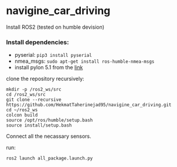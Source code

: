 # navigine_car_driving

Install ROS2 (tested on humble devision)

### Install dependencies:
- pyserial: `pip3 install pyserial`
- nmea_msgs: `sudo apt-get install ros-humble-nmea-msgs`
- install pylon 5.1 from the [link](https://www.baslerweb.com/en/downloads/software-downloads/pylon-5-1-0-linux-x86-64-bit-debian/) 

clone the repository recursively:

```
mkdir -p /ros2_ws/src
cd /ros2_ws/src
git clone --recursive https://github.com/HekmatTaherinejad95/navigine_car_driving.git
cd ~/ros2_ws
colcon build
source /opt/ros/humble/setup.bash
source install/setup.bash

```
Connect all the necassary sensors. 

run:

```
ros2 launch all_package.launch.py

```


